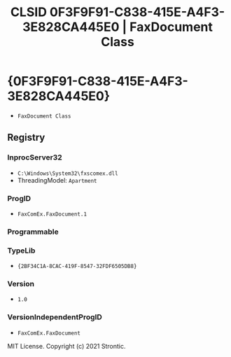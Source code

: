 ﻿---
title: "CLSID 0F3F9F91-C838-415E-A4F3-3E828CA445E0 | FaxDocument Class"
excerpt: What is COM-Object CLSID 0F3F9F91-C838-415E-A4F3-3E828CA445E0?
---

# {0F3F9F91-C838-415E-A4F3-3E828CA445E0}

* `FaxDocument Class`

## Registry


### InprocServer32

* `C:\Windows\System32\fxscomex.dll`
* ThreadingModel: `Apartment`

### ProgID

* `FaxComEx.FaxDocument.1`

### Programmable


### TypeLib

* `{2BF34C1A-8CAC-419F-8547-32FDF6505DB8}`

### Version

* `1.0`

### VersionIndependentProgID

* `FaxComEx.FaxDocument`

MIT License. Copyright (c) 2021 Strontic.


